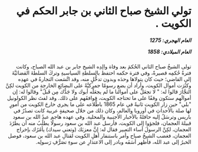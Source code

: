 <h1 dir="rtl">تولي الشيخ صباح الثاني بن جابر الحكم في الكويت .</h1>

<h5 dir="rtl">العام الهجري:  1275

العام الميلادي: 1858

</h5>

<p dir="rtl">تولى الشيخُ صباح الثاني الحُكمَ بعد وفاة والِدِه الشيخ جابر بن عبد الله الصباح، وكانت فترةُ حُكمِه قصيرةً، وفي فترة حكمه احتفظ بالسلطةِ السياسيةِ وتركَ السلطةَ القضائيَّةَ إلى القاضي؛ حيث كان يتولاها وحدَه وبدون تدخُّلٍ منه، وقد اتَّسَعت التجارةُ في عهدِه وكثُرَت أموال الكويت، وأراد أن يضع رسومًا جمركيَّةً على البضائِعِ الخارجةِ من الكويت لكِنَّ التجَّارَ قالوا له: " لا تجعَلْ على أموالنا ما لم يجعَلْه أبوك ولا جَدُّك مِن قَبلُ" وقالوا له: إن أموالَهم ستكون وقفًا على ما تحتاجه الكويت، فوافقَهم على ذلك. وقد لفتَ نظر الكولونيل "بلي" حين زار الكويت ثانيةً في عام 1865 باطِّلاعه على ما يجري خارجَ الكويت من أمورٍ لها صلة بالأحداثِ في أوروبا والعالم، وكان ذلك من خلال صحيفةٍ عربية كانت تصدُرُ في باريس وترسَلُ إليه حافلةً بالأخبار الأجنبية والمحلية. وفي عهده هاجم عبدُ الله بن سعود قبيلةَ العجمان، فلجؤوا إلى الكويت، فأرسل عبد الله بن سعود رسولًا يطلُبُ منه أن يطرُدَ العجمان، لكِنَّ الرسولَ أساء التعبير فقال له: إنَّ معزبَك (وتعني سيدك) يأمُرُك بإخراج العجمان، فغضب الشيخُ صباح وأمر باستنفار أهلِ الكويت لقتالِ عبد الله بن سعود، فوصل الخبرُ إلى عبد الله، فأظهر أسَفَه وبادر إلى الاعتذارِ عن سوءِ تصَرُّفِ رَسولِه.</p></br>
